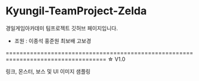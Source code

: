 # Kyungil-TeamProject-Zelda

경일게임아카데미 팀프로젝트 깃허브 페이지입니다.

* 조원 : 이종석 홍준원 최보배 고보경

===================================================================================
☆ V1.0

링크, 몬스터, 보스 및 UI 이미지 샘플링